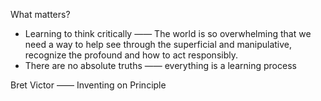 What matters?

* Learning to think critically —— The world is so overwhelming that we need a way to help see through the superficial
  and manipulative, recognize the profound and how to act responsibly.
* There are no absolute truths —— everything is a learning process

Bret Victor —— Inventing on Principle

